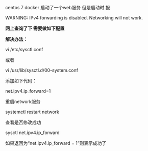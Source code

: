 centos 7 docker 启动了一个web服务 但是启动时 报

WARNING: IPv4 forwarding is disabled. Networking will not work.

**网上查询了下 需要做如下配置**

**解决办法：**

vi /etc/sysctl.conf

或者

vi /usr/lib/sysctl.d/00-system.conf

添加如下代码：

net.ipv4.ip_forward=1

重启network服务

systemctl restart network

查看是否修改成功

sysctl net.ipv4.ip_forward

如果返回为“net.ipv4.ip_forward = 1”则表示成功了